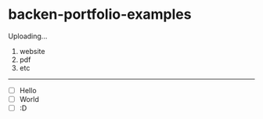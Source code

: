 # backen-portfolio-examples



Uploading...

1. website
2. pdf
3. etc

----

- [ ] Hello
- [ ] World
- [ ] :D

